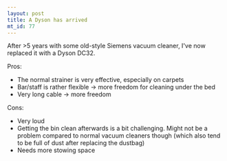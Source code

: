 ```yaml
--- 
layout: post
title: A Dyson has arrived
mt_id: 77
---
```

After >5 years with some old-style Siemens vacuum cleaner, I've now replaced it with a Dyson DC32.

Pros:

 - The normal strainer is very effective, especially on carpets
 - Bar/staff is rather flexible -> more freedom for cleaning under the bed
 - Very long cable -> more freedom

Cons:

 - Very loud
 - Getting the bin clean afterwards is a bit challenging. Might not be a problem compared to normal vacuum cleaners though (which also tend to be full of dust after replacing the dustbag)
 - Needs more stowing space
 
